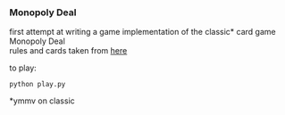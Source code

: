 ### Monopoly Deal

first attempt at writing a game 
implementation of the classic* card game Monopoly Deal  
rules and cards taken from [here](http://monopolydealrules.com/)


to play:  
```
python play.py
```


*ymmv on classic